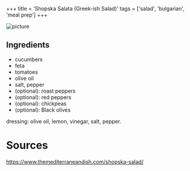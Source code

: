+++
title = 'Shopska Salata (Greek-ish Salad)'
tags = ['salad', 'bulgarian', 'meal prep']
+++

![picture](https://www.themediterraneandish.com/wp-content/uploads/2023/06/Shopska-Salad_9.jpg)

## Ingredients

- cucumbers
- feta
- tomatoes
- olive oil
- salt, pepper
- (optional): roast peppers
- (optional): red peppers
- (optional): chickpeas
- (optional): Black olives

dressing: olive oil, lemon, vinegar, salt, pepper.

# Sources

https://www.themediterraneandish.com/shopska-salad/
